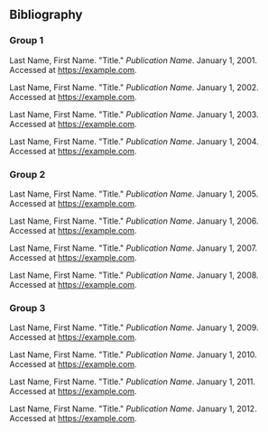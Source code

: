 ## Bibliography

### Group 1

<div id="1"></div>

Last Name, First Name. "Title." _Publication Name_. January 1, 2001. Accessed at https://example.com.

<div id="2"></div>

Last Name, First Name. "Title." _Publication Name_. January 1, 2002. Accessed at https://example.com.

<div id="3"></div>

Last Name, First Name. "Title." _Publication Name_. January 1, 2003. Accessed at https://example.com.

<div id="4"></div>

Last Name, First Name. "Title." _Publication Name_. January 1, 2004. Accessed at https://example.com.

### Group 2

<div id="5"></div>

Last Name, First Name. "Title." _Publication Name_. January 1, 2005. Accessed at https://example.com.

<div id="6"></div>

Last Name, First Name. "Title." _Publication Name_. January 1, 2006. Accessed at https://example.com.

<div id="7"></div>

Last Name, First Name. "Title." _Publication Name_. January 1, 2007. Accessed at https://example.com.

<div id="8"></div>

Last Name, First Name. "Title." _Publication Name_. January 1, 2008. Accessed at https://example.com.

### Group 3

<div id="9"></div>

Last Name, First Name. "Title." _Publication Name_. January 1, 2009. Accessed at https://example.com.

<div id="10"></div>

Last Name, First Name. "Title." _Publication Name_. January 1, 2010. Accessed at https://example.com.

<div id="11"></div>

Last Name, First Name. "Title." _Publication Name_. January 1, 2011. Accessed at https://example.com.

<div id="12"></div>

Last Name, First Name. "Title." _Publication Name_. January 1, 2012. Accessed at https://example.com.